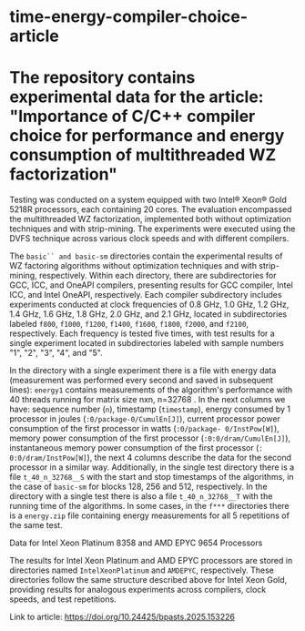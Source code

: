 # time-energy-compiler-choice-article
The repository contains experimental data for the article: "Importance of C/C++ compiler choice for performance and energy consumption of multithreaded WZ factorization"
====

Testing was conducted on a system equipped with two Intel® Xeon® Gold 5218R processors, each containing 20 cores. The evaluation encompassed the multithreaded WZ factorization, implemented both without optimization techniques and with strip-mining. The experiments were executed using the DVFS technique across various clock speeds and with different compilers.

The `basic`` and basic-sm` directories contain the experimental results of WZ factoring algorithms without optimization techniques and with strip-mining, respectively. Within each directory, there are subdirectories for GCC, ICC, and OneAPI compilers, presenting results for GCC compiler, Intel ICC, and Intel OneAPI, respectively. Each compiler subdirectory includes experiments conducted at clock frequencies of 0.8 GHz, 1.0 GHz, 1.2 GHz, 1.4 GHz, 1.6 GHz, 1.8 GHz, 2.0 GHz, and 2.1 GHz, located in subdirectories labeled `f800`, `f1000`, `f1200`, `f1400`, `f1600`, `f1800`, `f2000`, and `f2100`, respectively. Each frequency is tested five times, with test results for a single experiment located in subdirectories labeled with sample numbers "1", "2", "3", "4", and "5".

In the directory with a single experiment there is a file with energy data (measurement was performed every second and saved in subsequent lines): `energy1` contains measurements of the algorithm's performance with 40 threads running for matrix size nxn, n=32768 . In the next columns we have: sequence number (`n`), timestamp (`timestamp`), energy consumed by 1 processor in joules (`:0/package-0/CumulEn[J]`), current processor power consumption of the first processor in watts (`:0/package- 0/InstPow[W]`), memory power consumption of the first processor (`:0:0/dram/CumulEn[J]`), instantaneous memory power consumption of the first processor (`: 0:0/dram/InstPow[W]`), the next 4 columns describe the data for the second processor in a similar way.
Additionally, in the single test directory there is a file `t_40_n_32768__S` with the start and stop timestamps of the algorithms, in the case of `basic-sm` for blocks 128, 256 and 512, respectively.
In the directory with a single test there is also a file `t_40_n_32768__T` with the running time of the algorithms.
In some cases, in the `f***` directories there is a `energy.zip` file containing energy measurements for all 5 repetitions of the same test.

Data for Intel Xeon Platinum 8358 and AMD EPYC 9654 Processors

The results for Intel Xeon Platinum and AMD EPYC processors are stored in directories named `IntelXeonPlatinum` and `AMDEPYC`, respectively. These directories follow the same structure described above for Intel Xeon Gold, providing results for analogous experiments across compilers, clock speeds, and test repetitions.

Link to article: https://doi.org/10.24425/bpasts.2025.153226
